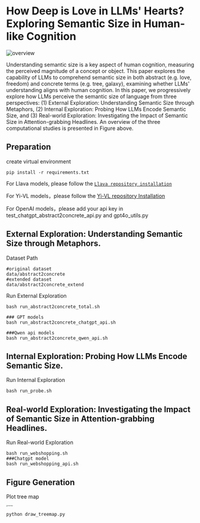 # How Deep is Love in LLMs' Hearts? Exploring Semantic Size in Human-like Cognition
 
![overview](F:\papers\LLM_abstract\github\figure\overview.jpeg)

Understanding semantic size is a key aspect of human cognition, measuring the perceived magnitude of a concept or object.  This paper explores the capability of LLMs to comprehend semantic size in both abstract (e.g. love, freedom) and concrete terms (e.g. tree, galaxy), examining whether LLMs' understanding aligns with human cognition. In this paper, we progressively explore how LLMs perceive the semantic size of language from three perspectives: (1) External Exploration: Understanding Semantic Size through Metaphors, (2) Internal Exploration: Probing How LLMs Encode Semantic Size, and (3) Real-world Exploration: Investigating the Impact of Semantic Size in Attention-grabbing Headlines. An overview of the three computational studies is presented in Figure above.

## Preparation

create virtual environment
```
pip install -r requirements.txt
```

For Llava models, please follow the [`Llava repository installation`](https://github.com/haotian-liu/LLaVA) 

For Yi-VL models，please follow the [Yi-VL repository Installation](https://github.com/01-ai/Yi/tree/main/VL)

For OpenAI models，please add your api key in test_chatgpt_abstract2concrete_api.py and gpt4o_utils.py

## External Exploration: Understanding Semantic Size through Metaphors.

Dataset Path

```
#original dataset
data/abstract2concrete
#extended dataset
data/abstract2concrete_extend
```

Run External Exploration

```
bash run_abstract2concrete_total.sh

### GPT models
bash run_abstract2concrete_chatgpt_api.sh

###Qwen api models
bash run_abstract2concrete_qwen_api.sh
```

## Internal Exploration: Probing How LLMs Encode Semantic Size.

Run Internal Exploration

```
bash run_probe.sh
```

## Real-world Exploration: Investigating the Impact of Semantic Size in Attention-grabbing Headlines.

Run Real-world Exploration

```
bash run_webshopping.sh
###Chatgpt model
bash run_webshopping_api.sh
```

## Figure Generation

Plot tree map

<img src="F:\papers\LLM_abstract\github\figure\treemap.png" alt="treemap" style="zoom: 25%;" />

```
python draw_treemap.py
```